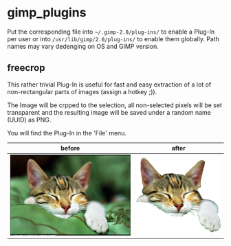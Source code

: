 gimp_plugins
============

Put the corresponding file into 
``~/.gimp-2.8/plug-ins/`` to enable a Plug-In per user
or into ``/usr/lib/gimp/2.0/plug-ins/`` to enable them globally.
Path names may vary dedenging on OS and GIMP version.

freecrop
--------

This rather trivial Plug-In is useful for fast and easy extraction
of a lot of non-rectangular parts of images (assign a hotkey ;)).

The Image will be crpped to the selection, all non-selected pixels will
be set transparent and the resulting image will be saved under a random name
(UUID) as PNG.

You will find the Plug-In in the 'File' menu.

before | after
------ | ------
![cat in blanket](freecrop_before.jpg) | ![cat in blanket cropped](freecrop_after.png)
